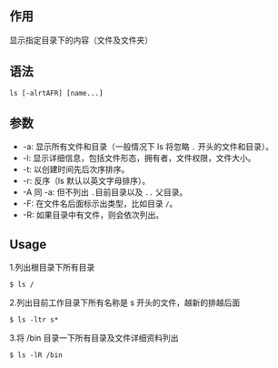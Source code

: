 ## 作用

显示指定目录下的内容（文件及文件夹）

## 语法

```
ls [-alrtAFR] [name...]
```

## 参数

+ -a: 显示所有文件和目录（一般情况下 ls 将忽略 `.` 开头的文件和目录）。
+ -l: 显示详细信息，包括文件形态，拥有者，文件权限，文件大小。
+ -t: 以创建时间先后次序排序。
+ -r: 反序（ls 默认以英文字母排序）。
+ -A 同 -a: 但不列出 `.`目前目录以及 `..` 父目录。
+ -F: 在文件名后面标示出类型，比如目录 `/`。
+ -R: 如果目录中有文件，则会依次列出。



## Usage

1.列出根目录下所有目录
```
$ ls /
```

2.列出目前工作目录下所有名称是 s 开头的文件，越新的排越后面
```
$ ls -ltr s*
```

3.将 /bin 目录一下所有目录及文件详细资料列出
```
$ ls -lR /bin
```
